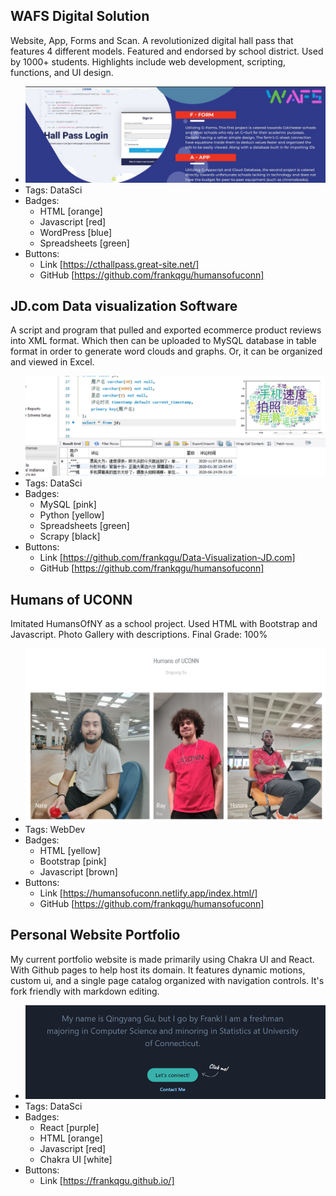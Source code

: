 ## WAFS Digital Solution
Website, App, Forms and Scan. A revolutionized digital hall pass that features 4 different models. Featured and endorsed by school district. Used by 1000+ students. Highlights include web development, scripting, functions, and UI design.
- ![600x200](wafs.jpg)
- Tags: DataSci
- Badges:
  - HTML [orange] 
  - Javascript [red]
  - WordPress [blue]
  - Spreadsheets [green]
- Buttons:
  - Link [https://cthallpass.great-site.net/]
  - GitHub [https://github.com/frankqgu/humansofuconn]

## JD.com Data visualization Software
A script and program that pulled and exported ecommerce product reviews into XML format. Which then can be uploaded to MySQL database in table format in order to generate word clouds and graphs. Or, it can be organized and viewed in Excel.
- ![600x200](Untitled-1.jpg)
- Tags: DataSci
- Badges:
  - MySQL [pink]
  - Python [yellow]
  - Spreadsheets [green]
  - Scrapy [black]
- Buttons:
  - Link [https://github.com/frankqgu/Data-Visualization-JD.com]
  - GitHub [https://github.com/frankqgu/humansofuconn]


## Humans of UCONN
Imitated HumansOfNY as a school project. Used HTML with Bootstrap and Javascript. Photo Gallery with descriptions. Final Grade: 100%
- ![600x200](humansofuconn.png)
- Tags: WebDev
- Badges:
  - HTML [yellow]
  - Bootstrap [pink]
  - Javascript [brown]
- Buttons:
  - Link [https://humansofuconn.netlify.app/index.html/]
  - GitHub [https://github.com/frankqgu/humansofuconn]

## Personal Website Portfolio
My current portfolio website is made primarily using Chakra UI and React. With Github pages to help host its domain. It features dynamic motions, custom ui, and a single page catalog organized with navigation controls. It's fork friendly with markdown editing.
- ![600x200](okokok.png)
- Tags: DataSci
- Badges:
  - React [purple]
  - HTML [orange] 
  - Javascript [red]
  - Chakra UI [white]
- Buttons:
  - Link [https://frankqgu.github.io/]
